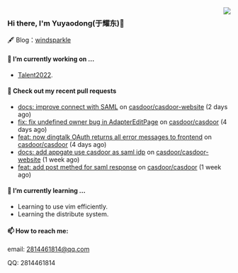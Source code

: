 <img align="right" src="https://github-readme-stats.vercel.app/api?username=leo220yuyaodog&show_icons=true&icon_color=805AD5&text_color=718096&bg_color=ffffff&hide_title=true" />

### Hi there, I'm Yuyaodong(于耀东)👋
🖋 Blog：[windsparkle](https://blog.windsparkle.top)
#### 🔭 I’m currently working on ...
- [Talent2022](https://github.com/casbin/Talent2022).

#### 🔨 Check out my recent pull requests

- [docs: improve connect with SAML](https://github.com/casdoor/casdoor-website/pull/424) on [casdoor/casdoor-website](https://github.com/casdoor/casdoor-website) (2 days ago)
- [fix: fix undefined owner bug in AdapterEditPage](https://github.com/casdoor/casdoor/pull/1406) on [casdoor/casdoor](https://github.com/casdoor/casdoor) (4 days ago)
- [feat: now dingtalk OAuth returns all error messages to frontend](https://github.com/casdoor/casdoor/pull/1405) on [casdoor/casdoor](https://github.com/casdoor/casdoor) (4 days ago)
- [docs: add appgate use casdoor as saml idp](https://github.com/casdoor/casdoor-website/pull/418) on [casdoor/casdoor-website](https://github.com/casdoor/casdoor-website) (1 week ago)
- [feat: add post methed for saml response](https://github.com/casdoor/casdoor/pull/1399) on [casdoor/casdoor](https://github.com/casdoor/casdoor) (1 week ago)

#### 🌱 I’m currently learning ...
- Learning to use vim efficiently.
- Learning the distribute system.

#### 📫 How to reach me:
email: 2814461814@qq.com

QQ: 2814461814
